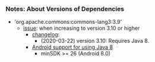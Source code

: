 ### Notes: About Versions of Dependencies

* 'org.apache.commons:commons-lang3:3.9'
  - [issue](https://issues.apache.org/jira/browse/LANG-1532): when increasing to version 3.10 or higher
    * [changelog](https://github.com/apache/commons-lang/blob/master/src/changes/changes.xml):
      - (2020-03-22) version 3.10: Requires Java 8.
    * [Android support for using Java 8](https://developer.android.com/studio/write/java8-support)
      - minSDK >= 26 (Android 8.0)
